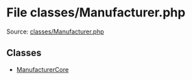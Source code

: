 File classes/Manufacturer.php
=========

Source: [classes/Manufacturer.php](https://github.com/PrestaShop/PrestaShop/blob/1.6.0.7/classes/Manufacturer.php)


Classes
-------

* [ManufacturerCore](class.ManufacturerCore.md)


